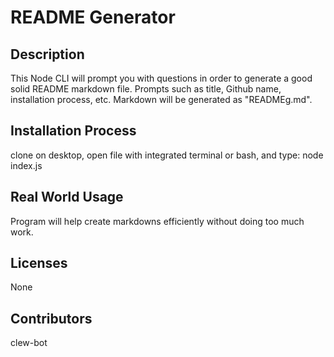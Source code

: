 # README Generator
## Description 
This Node CLI will prompt you with questions in order to generate a good solid README markdown file. Prompts such as title, Github name, installation process, etc. Markdown will be generated as "READMEg.md".

## Installation Process
clone on desktop, open file with integrated terminal or bash, and type: node index.js
## Real World Usage
Program will help create markdowns efficiently without doing too much work. 
## Licenses 
None
## Contributors
clew-bot

